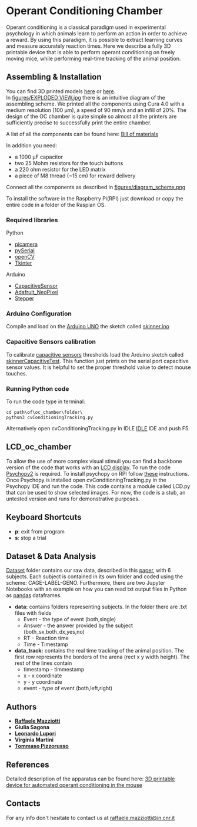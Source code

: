 # Operant Conditioning Chamber

Operant conditioning is a classical paradigm used in experimental psychology in which animals learn to perform an action in order to achieve a reward. By using this paradigm, it is possible to extract learning curves and measure accurately reaction times.
Here we describe a fully 3D printable device that is able to perform operant conditioning on  freely moving mice, while performing real-time tracking of the animal position.

## Assembling & Installation

You can find 3D printed models [here](https://github.com/raffaelemazziotti/oc_chamber/tree/master/3D_models) or [here](https://www.thingiverse.com/thing:3975752).  
In [figures/EXPLODED VIEW.jpg](https://github.com/raffaelemazziotti/oc_chamber/blob/master/figures/EXPLODED%20VIEW.jpg) there is an intuitive diagram of the assembling scheme.
We printed all the components using Cura 4.0 with a medium resolution (100 µm), a speed of 90 mm/s and an infill of 20%. The design of the OC chamber is quite simple so almost all the printers are sufficiently precise to successfully print the entire chamber.

A list of all the components can be found here: [Bill of materials](https://docs.google.com/spreadsheets/d/19AH2Pe1oMEcGUEE4mrs1yGA2-vNfwtRM7asQJUQdpgM/edit?usp=sharing)

In addition you need:

* a 1000 µF capacitor
* two 25 Mohm resistors for the touch buttons
* a 220 ohm resistor for the LED matrix
* a piece of M8 thread (~15 cm) for reward delivery

Connect all the components as described in [figures/diagram_scheme.png](https://github.com/raffapaz/oc_chamber/blob/master/figures/diagram_scheme.png)

To install the software in the Raspberry Pi(RPI) just download or copy the entire code in a folder of the Raspian OS.  

### Required libraries

Python

* [picamera](https://picamera.readthedocs.io/en/release-1.13/)
* [pySerial](https://pythonhosted.org/pyserial/)
* [openCV](https://pypi.org/project/opencv-python/)
* [Tkinter](https://tkdocs.com/tutorial/install.html)

Arduino

* [CapacitiveSensor](https://playground.arduino.cc/Main/CapacitiveSensor/)
* [Adafruit_NeoPixel](https://learn.adafruit.com/adafruit-neopixel-uberguide/arduino-library-use)
* [Stepper](https://www.arduino.cc/en/reference/stepper)

### Arduino Configuration

Compile and load on the [Arduino UNO](https://store.arduino.cc/arduino-uno-rev3) the sketch called [skinner.ino](https://github.com/raffaelemazziotti/oc_chamber/tree/master/arduino_files/skinner)

### Capacitive Sensors calibration

To calibrate [capacitive sensors](https://en.wikipedia.org/wiki/Capacitive_sensing) thresholds load the Arduino sketch called [skinnerCapacitiveTest](https://github.com/raffaelemazziotti/oc_chamber/tree/master/arduino_files/skinnerCapacitiveTest). This function just prints on the serial port capacitive sensor values. It is helpful to set the proper threshold value to detect mouse touches.

### Running Python code

To run the code type in terminal:

```python3
cd path\of\oc_chamber\folder\
python3 cvConditioningTracking.py
```

Alternatively open cvConditioningTracking.py in IDLE [IDLE](https://en.wikipedia.org/wiki/IDLE) IDE and push F5.

## LCD_oc_chamber

To allow the use of more complex visual stimuli you can find a backbone version of the code that works with an [LCD display](http://kookye.com/2016/08/01/kookye-3-5-touch-screen-for-raspberry-pi-display-monitor-480x320-lcd-touchscreen-kit-3-5lcd-pi-2-board-case/). To run the code [Psychopy2](https://www.psychopy.org/) is required. To install psychopy on RPI follow [these](https://www.psychopy.org/download.html) instructions. Once Psychopy is installed open cvConditioningTracking.py in the Psychopy IDE and run the code. This code contains a module called LCD.py that can be used to show selected images. For now, the code is a stub, an untested version and runs for demonstrative purposes.

## Keyboard Shortcuts

* **p**: exit from program
* **s**: stop a trial

## Dataset & Data Analysis

[Dataset](https://github.com/raffaelemazziotti/oc_chamber/tree/master/dataset) folder contains our raw data, described in this [paper](#references), with 6 subjects. Each subject is contained in its own folder and coded using the scheme: CAGE-LABEL-GENO. Furthermore, there are two Jupyter Notebooks with an example on how you can read txt output files in Python as [pandas](https://pandas.pydata.org/) dataframes.

* **data:** contains folders representing subjects. In the folder there are .txt files with fields
  * Event - the type of event (both,single)
  * Answer - the answer provided by the subject (both_sx,both_dx,yes,no)
  * RT - Reaction time
  * Time - Timestamp
* **data_track:** contains the real time tracking of the animal position. The first row represents the borders of the arena (rect x y width height).
The rest of the lines contain
  * timestamp - timmestamp
  * x - x coordinate
  * y - y coordinate
  * event - type of event (both,left,right)

## Authors

* [**Raffaele Mazziotti**](https://github.com/raffaelemazziotti)
* **Giulia Sagona**  
* [**Leonardo Lupori**](https://github.com/leonardolupori)
* **Virginia Martini**
* [**Tommaso Pizzorusso**](https://www.researchgate.net/profile/Tommaso_Pizzorusso)

## References

Detailed description of the apparatus can be found here:
[3D printable device for automated operant conditioning in the mouse](https://docs.google.com/document/d/1ROyHVp2HN-OSPP7uKdv-rDPUn_NWunvdGDlKdQuhvm4/edit?usp=sharing)

## Contacts

For any info don't hesitate to contact us at raffaele.mazziotti@in.cnr.it
